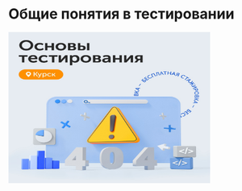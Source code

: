 # Общие понятия в тестировании

<img src='../images/liga_test_logo.jpg' alt='Liga_title' width='400' height='300'>